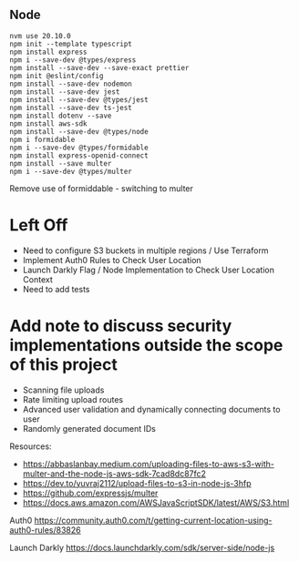 ## Node

```
nvm use 20.10.0
npm init --template typescript
npm install express
npm i --save-dev @types/express
npm install --save-dev --save-exact prettier
npm init @eslint/config
npm install --save-dev nodemon
npm install --save-dev jest
npm install --save-dev @types/jest
npm install --save-dev ts-jest
npm install dotenv --save
npm install aws-sdk
npm install --save-dev @types/node
npm i formidable
npm i --save-dev @types/formidable
npm install express-openid-connect
npm install --save multer
npm i --save-dev @types/multer
```

Remove use of formiddable - switching to multer

# Left Off

- Need to configure S3 buckets in multiple regions / Use Terraform
- Implement Auth0 Rules to Check User Location
- Launch Darkly Flag / Node Implementation to Check User Location Context
- Need to add tests

# Add note to discuss security implementations outside the scope of this project

- Scanning file uploads
- Rate limiting upload routes
- Advanced user validation and dynamically connecting documents to user
- Randomly generated document IDs

Resources:

- https://abbaslanbay.medium.com/uploading-files-to-aws-s3-with-multer-and-the-node-js-aws-sdk-7cad8dc87fc2
- https://dev.to/yuvraj2112/upload-files-to-s3-in-node-js-3hfp
- https://github.com/expressjs/multer
- https://docs.aws.amazon.com/AWSJavaScriptSDK/latest/AWS/S3.html

Auth0
https://community.auth0.com/t/getting-current-location-using-auth0-rules/83826

Launch Darkly
https://docs.launchdarkly.com/sdk/server-side/node-js
